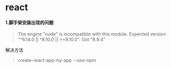 # react
#### 1.脚手架安装出现的问题
> The engine "node" is incompatible with this module. Expected version "^6.14.0 || ^8.10.0 || >=9.10.0". Got "8.9.4"

解决方法
>create-react-app my-app  --use-npm
